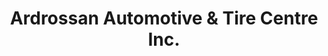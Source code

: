 ---
title: "Ardrossan Automotive & Tire Centre Inc."
url: /ardrossan/ardrossan-automotive-and-tire-centre-inc/
shop: car repair
---